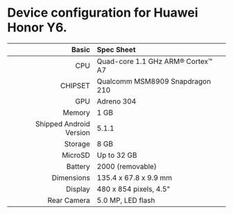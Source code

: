 
Device configuration for Huawei Honor Y6.
=====================================

Basic   | Spec Sheet
-------:|:-------------------------
CPU     | Quad-core 1.1 GHz ARM® Cortex™ A7
CHIPSET | Qualcomm MSM8909 Snapdragon 210
GPU     | Adreno 304
Memory  | 1 GB
Shipped Android Version | 5.1.1
Storage | 8 GB
MicroSD | Up to 32 GB
Battery | 2000 (removable)
Dimensions | 135.4 x 67.8 x 9.9 mm 
Display | 480 x 854 pixels, 4.5"
Rear Camera  | 5.0 MP, LED flash

